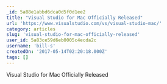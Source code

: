 ```yaml
---
_id: 5a88e1abbd6dca0d5f0d1ee2
title: "Visual Studio for Mac Officially Released"
url: 'https://www.visualstudio.com/vs/visual-studio-mac/'
category: articles
slug: 'visual-studio-for-mac-officially-released'
user_id: 5a83ce59d6eb0005c4ecda2c
username: 'bill-s'
createdOn: '2017-05-14T02:20:18.000Z'
tags: []
---
```


Visual Studio for Mac Officially Released
